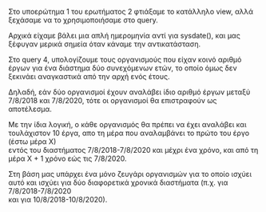 Στο υποερώτημα 1 του ερωτήματος 2 φτιάξαμε το κατάλληλο view, αλλά ξεχάσαμε να το χρησιμοποιήσαμε στο query.  

Αρχικά είχαμε βάλει μια απλή ημερομηνία αντί για sysdate(), και μας ξέφυγαν μερικά σημεία όταν κάναμε την αντικατάσταση.      

  
    

Στο query 4, υπολογίζουμε τους οργανισμούς που είχαν κοινό αριθμό έργων για ένα διάστημα δύο συνεχόμενων ετών, το οποίο όμως δεν ξεκινάει
αναγκαστικά από την αρχή ενός έτους.     

Δηλαδή, εάν δύο οργανισμοί έχουν αναλάβει ίδιο αριθμό έργων μεταξύ 7/8/2018 και 7/8/2020, τότε οι οργανισμοί θα επιστραφούν ως αποτέλεσμα.  

Με την ίδια λογική, ο κάθε οργανισμός θα πρέπει να έχει αναλάβει και τουλάχιστον 10 έργα, απο τη μέρα που αναλαμβάνει το πρώτο του έργο (έστω μέρα Χ)   
εντός του διαστήματος 7/8/2018-7/8/2020 και μέχρι ένα χρόνο, και από τη μέρα Χ + 1 χρόνο εώς τις 7/8/2020.  

Στη βάση μας υπάρχει ένα μόνο ζευγάρι οργανισμών για το οποίο ισχύει αυτό και ισχύει για δύο διαφορετικά χρονικά διαστήματα (π.χ. για 7/8/2018-7/8/2020  
και για 10/8/2018-10/8/2020).  

